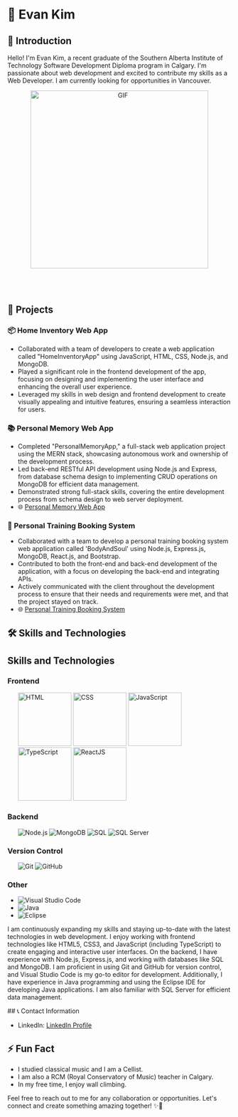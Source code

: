 # 👋 Evan Kim

## 🌟 Introduction

Hello! I'm Evan Kim, a recent graduate of the Southern Alberta Institute of Technology Software Development Diploma program in Calgary. I'm passionate about web development and excited to contribute my skills as a Web Developer. I am currently looking for opportunities in Vancouver. 

<div align="center">
<img hight="300" width="400" alt="GIF" align="center" src="https://github.com/Xx-Ashutosh-xX/Xx-Ashutosh-xX/blob/master/assets/1936.gif">
</div>

</br>
</br>
</br>


## 🚀 Projects

### 📦 Home Inventory Web App

- Collaborated with a team of developers to create a web application called "HomeInventoryApp" using JavaScript, HTML, CSS, Node.js, and MongoDB.
- Played a significant role in the frontend development of the app, focusing on designing and implementing the user interface and enhancing the overall user experience.
- Leveraged my skills in web design and frontend development to create visually appealing and intuitive features, ensuring a seamless interaction for users.

### 📚 Personal Memory Web App

- Completed "PersonalMemoryApp," a full-stack web application project using the MERN stack, showcasing autonomous work and ownership of the development process.
- Led back-end RESTful API development using Node.js and Express, from database schema design to implementing CRUD operations on MongoDB for efficient data management.
- Demonstrated strong full-stack skills, covering the entire development process from schema design to web server deployment.
- 🌐 [Personal Memory Web App](https://mern-third-frontend.web.app/)

### 💪 Personal Training Booking System

- Collaborated with a team to develop a personal training booking system web application called 'BodyAndSoul' using Node.js, Express.js, MongoDB, React.js, and Bootstrap.
- Contributed to both the front-end and back-end development of the application, with a focus on developing the back-end and integrating APIs.
- Actively communicated with the client throughout the development process to ensure that their needs and requirements were met, and that the project stayed on track.
- 🌐 [Personal Training Booking System](https://bodyandsoul.herokuapp.com/)

## 🛠️ Skills and Technologies

<div class="section">
  <h2>Skills and Technologies</h2>
  <h3>Frontend</h3>
  <ul>
    <img src="https://img.shields.io/badge/-HTML-orange" alt="HTML" width="120" hight="50">
    <img src="https://img.shields.io/badge/-CSS-blue" alt="CSS"width="120" hight="50">
    <img src="https://img.shields.io/badge/-JavaScript-yellow" alt="JavaScript"width="120" hight="50">
    <img src="https://img.shields.io/badge/-TypeScript-3178C6" alt="TypeScript"width="120" hight="50">
    <img src="https://img.shields.io/badge/-ReactJS-61DAFB" alt="ReactJS"width="120" hight="50">
  </ul>

  <h3>Backend</h3>
  <ul>
    <img src="https://img.shields.io/badge/-Node.js-339933" alt="Node.js">
    <img src="https://img.shields.io/badge/-MongoDB-47A248" alt="MongoDB">
    <img src="https://img.shields.io/badge/-SQL-4479A1" alt="SQL">
    <img src="https://img.shields.io/badge/-SQL%20Server-CC2927" alt="SQL Server">
  </ul>

  <h3>Version Control</h3>
  <ul>
    <img src="https://img.shields.io/badge/-Git-F05032" alt="Git">
    <img src="https://img.shields.io/badge/-GitHub-181717" alt="GitHub">
  </ul>

  <h3>Other</h3>
  <ul>
    <li><img src="https://img.shields.io/badge/-Visual%20Studio%20Code-007ACC" alt="Visual Studio Code"></li>
    <li><img src="https://img.shields.io/badge/-Java-007396" alt="Java"></li>
    <li><img src="https://img.shields.io/badge/-Eclipse-2C2255" alt="Eclipse"></li>
  </ul>

  <p>I am continuously expanding my skills and staying up-to-date with the latest technologies in web development. I enjoy working with frontend technologies like HTML5, CSS3, and JavaScript (including TypeScript) to create engaging and interactive user interfaces. On the backend, I have experience with Node.js, Express.js, and working with databases like SQL and MongoDB. I am proficient in using Git and GitHub for version control, and Visual Studio Code is my go-to editor for development. Additionally, I have experience in Java programming and using the Eclipse IDE for developing Java applications. I am also familiar with SQL Server for efficient data management.</p>
</div>
## 📞 Contact Information

- LinkedIn: [LinkedIn Profile](https://www.linkedin.com/in/evan977512/)

## ⚡ Fun Fact

- I studied classical music and I am a Cellist.
- I am also a RCM (Royal Conservatory of Music) teacher in Calgary.
- In my free time, I enjoy wall climbing.

Feel free to reach out to me for any collaboration or opportunities. Let's connect and create something amazing together! ✨🚀
